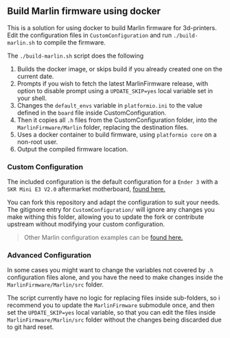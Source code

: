 ## Build Marlin firmware using docker

This is a solution for using docker to build Marlin firmware for 3d-printers. Edit the configuration files in `CustomConfiguration` and run `./build-marlin.sh` to compile the firmware.

The `./build-marlin.sh` script does the following

1. Builds the docker image, or skips build if you already created one on the current date.
2. Prompts if you wish to fetch the latest MarlinFirmware release, with option to disable prompt using a `UPDATE_SKIP=yes` local variable set in your shell.
3. Changes the `default_envs` variable in `platformio.ini` to the value defined in the `board` file inside CustomConfiguration.
4. Then it copies all `.h` files from the CustomConfiguration folder, into the `MarlinFirmware/Marlin` folder, replacing the destination files.
5. Uses a docker container to build firmware, using `platformio core` on a non-root user.
6. Output the compiled firmware location.

### Custom Configuration

The included configuration is the default configuration for a `Ender 3` with a `SKR Mini E3 V2.0` aftermarket motherboard, [found here.](https://github.com/MarlinFirmware/Configurations/tree/import-2.0.x/config/examples/Creality/Ender-3/BigTreeTech%20SKR%20Mini%20E3%202.0)

You can fork this repository and adapt the configuration to suit your needs. The gitignore entry for `CustomConfiguration/` will ignore any changes you make withing this folder, allowing you to update the fork or contribute upstream without modifying your custom configuration.

>Other Marlin configuration examples can be [found here.](https://github.com/MarlinFirmware/Configurations/tree/import-2.0.x/config/examples)


### Advanced Configuration

In some cases you might want to change the variables not covered by `.h` configuration files alone, and you have the need to make changes inside the `MarlinFirmware/Marlin/src` folder.

The script currently have no logic for replacing files inside sub-folders, so i recommend you to update the `MarlinFirmware` submodule once, and then set the `UPDATE_SKIP=yes` local variable, so that you can edit the files inside `MarlinFirmware/Marlin/src` folder without the changes being discarded due to git hard reset.
